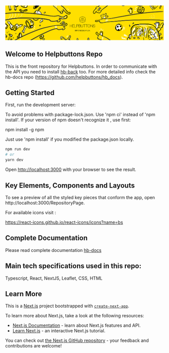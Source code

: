 ![HB cover](/public/assets/images/hb_landscape_02_small.jpg?raw=true "hb cover")

## Welcome to Helpbuttons Repo

This is the front repository for Helpbuttons. In order to communicate with the API you need to install [hb-back](https://github.com/helpbuttons/hb-back) too. For more detailed info check the hb-docs repo (https://github.com/helpbuttons/hb_docs).

## Getting Started

First, run the development server:

To avoid problems with package-lock.json.
Use 'npm ci' instead of 'npm install'. If your version of npm doesn't recognize it , use first:

npm install -g npm

Just use 'npm install' if you  modified the package.json locally.  

```bash
npm run dev
# or
yarn dev
```

Open [http://localhost:3000](http://localhost:3000) with your browser to see the result.

## Key Elements, Components and Layouts

To see a preview of all the styled key pieces that conform the app, open http://localhost:3000/RepositoryPage.

For available icons visit :

https://react-icons.github.io/react-icons/icons?name=bs

## Complete Documentation

Please read complete documentation
[hb-docs](https://github.com/helpbuttons/hb-docs)

## Main tech specifications used in this repo:

Typescript, React, NextJS, Leaflet, CSS, HTML

## Learn More

This is a [Next.js](https://nextjs.org/) project bootstrapped with [`create-next-app`](https://github.com/vercel/next.js/tree/canary/packages/create-next-app).

To learn more about Next.js, take a look at the following resources:

- [Next.js Documentation](https://nextjs.org/docs) - learn about Next.js features and API.
- [Learn Next.js](https://nextjs.org/learn) - an interactive Next.js tutorial.

You can check out [the Next.js GitHub repository](https://github.com/vercel/next.js/) - your feedback and contributions are welcome!
